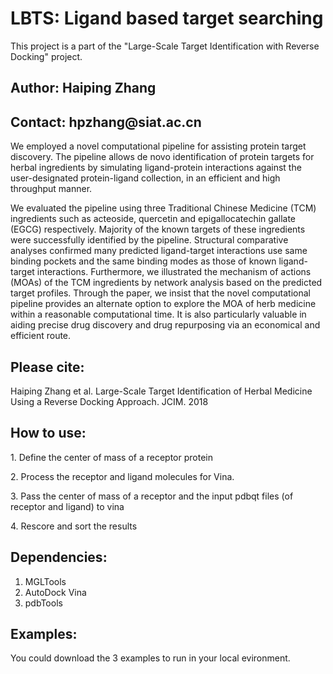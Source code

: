 # LBTS: Ligand based target searching

This project is a part of the "Large-Scale Target Identification with Reverse Docking" project. 

<h2>Author: Haiping Zhang</h2>
<h2>Contact: hpzhang@siat.ac.cn</h2>

<p>
We employed a novel computational pipeline for assisting protein target discovery. 
The pipeline allows de novo identification of protein targets for herbal ingredients 
by simulating ligand-protein interactions against the user-designated protein-ligand collection, 
in an efficient and high throughput manner. </p>
<p>
We evaluated the pipeline using three Traditional Chinese Medicine (TCM) ingredients 
such as acteoside, quercetin and epigallocatechin gallate (EGCG) respectively. 
Majority of the known targets of these ingredients were successfully identified by 
the pipeline. Structural comparative analyses confirmed many predicted ligand-target 
interactions use same binding pockets and the same binding modes as those of known 
ligand-target interactions. Furthermore, we illustrated the mechanism of actions 
(MOAs) of the TCM ingredients by network analysis based on the predicted target profiles. 
Through the paper, we insist that the novel computational pipeline provides an 
alternate option to explore the MOA of herb medicine within a reasonable computational time. 
It is also particularly valuable in aiding precise drug discovery and drug repurposing 
via an economical and efficient route. 
</p>

<h2>Please cite: </h2>
Haiping Zhang et al. Large-Scale Target Identification of Herbal Medicine Using a Reverse Docking Approach. JCIM. 2018
			 
<h2>How to use:</h2>
<p> 1. Define the center of mass of a receptor protein </p>
<p> 2. Process the receptor and ligand molecules for Vina. </p>
<p> 3. Pass the center of mass of a receptor and the input pdbqt files (of receptor and ligand) to vina </p>
<p> 4. Rescore and sort the results </p>

## Dependencies:
1. MGLTools
2. AutoDock Vina
3. pdbTools

## Examples:
You could download the 3 examples to run in your local evironment.
